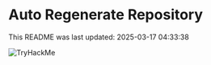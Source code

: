 # Auto Regenerate Repository

This README was last updated: 2025-03-17 04:33:38

 ![TryHackMe](https://tryhackme.com/badge/533634)